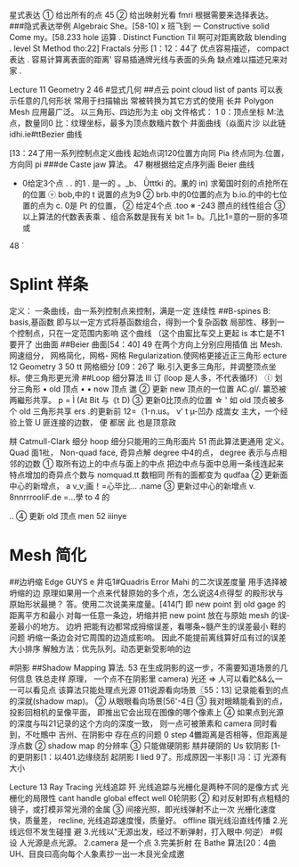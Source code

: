 星式表达
① 给出所有的点 45
② 给出映射光看 fmri
根据需要来选择表达。
###隐式表达举例
Algebraic She。[58-10] x 班飞到
一 Constructive solid Come my。[58.233 hole 运算 .
Distinct Function Til 啊可对距离欧敌 blending .
level St Method tho:22]
Fractals 分形 [1：12：44了
优点容易描述， compact 表达 .
容易计算离表面的距离'
容易插通牌光线与表面的头角
缺点难以描述兄来对家
.

Lecture 11
Geometry 2 46
#显式几何
##点云 point cloud
list of pants
可以表示任意的几何形状
常用于扫描输出
常被转换为其它方式的使用
长井 Polygon Mesh
应用最广泛。
以三角形、四边形为主
obj 文件格式：
1 0：顶点坐标
M:法点，数量同0
比：纹理坐标，最多为顶点数糆片数个
井面曲线（焱面片沙 以此链 idhi.ie­#ttBezier 曲线


[13：24了用一系列控制点定义曲线
起始点词120位置方向同 Pia
终点同为.位置，方向同 pi
###de Caste jaw 算法。 47
榭根据给定点序列画 Beier 曲线
- 0给定3个点
.
. 的1
. 是一的 。\_b、 Ǜtttki
的。凲的 in)
求葡国时刻的点抢所在的位置
ⓥ bob,中的 t 说置的点为9
② brb.中的0位置的点为 b.­io.的中的七位置的点为 c.
0是 Pt 的位置，
② 给定4个点
.too
※ -243 臜点的线性组合
③ 以上算法的代数表表乘 、组合系数是我有关
bit 1= b。几比1=意的一厨的多项或

48
ˊ
# Splint 样条
定义： 一条曲线，由一系列控制点来控制，满是一定
连续性
##B-spines
B: basis,基函数
即与以一定方式将基函数组合，得到一个复杂函数
局部性、移到一个控制点，只在一定范围内影响
这个曲线
（这个由䀄比车交上更起 is 本亡是不1要开了
出曲面
##Beier 曲面[54：40] 49
在两个方向上分别应用插值
出 Mesh.
网速组分， 网格简化，网格-
网格 Regularization.使网格更接近正三角形
ecture 12
Geometry 3 50
tt 网格细分 [09：26了
瞅.引入更多三角形，并调整顶点坐标。使三角形更光滑
##Loop 细分算法 Ill 订 (loop 是人多，不代表循环）
ⓛ 划分三角形
• old 顶点
• • now 顶点
邋
② 更新 new 顶点的一位置
AC.gl/. 籝恐被两繼形共享。
p = Ì (At Bit 与《t D)
③ 更新0比顶点的位置
☆ ' 如 old 顶贞被多个 old 三角形共享
ers .的更新前
12=（1-n.us。 v' t µ-凹办
成嵩女 主大，一个经验上管
U 匪连接的边数， 便 都居
此 也是顶意政

㐩 Catmull-Clark 细分
hoop 细分只能用的三角形面片 51
而此算法更通用
定义。
Quad 面1䃾， Non-quad face,
奇异点解 degree 中4的点，
degree 表示与点相邻的边数
① 取所有边上的中点与面上的中点
把边中点与面中总用一条线连起来
特点增加的奇异点个数与 nomquad.tt 数相同
所有的面都变为 qudfaa
② 更新面中心的新增点，
a v_­v;画！=心毕比… .name
③ 更新过中心的新增点
v.
8nnrrroo­liF.de =…學
to 4
的

..
④ 更新 old 顶点
men 52
iiinye
# Mesh 简化
##边坍缩 Edge GUYS e
井屯1#Quadris Error Mahi 的二次误差度量
用手选择被坍缩的边
原理如果用一个点来代替原始的多个点，怎么说这4点得型
的殿形状与原始形状最撧？
答。使用二次说美来度量。[414门
即 new point 到 old gage 的距离平方和最小
对每一任意一条边，坍缩并把 new point 放在与原始 mesh 的误­差最小的地方。 边坍
把能有边都常成拇缩误差，看哪条~髓产生的误差最小
鞋的问题
坍缩一条边会对它周围的边造成影响。
因此不能提前离线算好瓜有过的误差大小排序
解触方法：优先队列。动态更新受影响的边

#阴影
##Shadow Mapping 算法. 53
在生成阴影的这一步，不需要知道场景的几何信息
铁总走样
原理， 一个点不在阴影里
camera) 光还
⇒ 人可以看贮&&么一一可以看见点
该算法只能处理点光源
011说源看向场景〖55：13]
记录能看到的点的深就(shadow map)。
② 从眼眼看向场景[56'-4日
③ 我对眼睛能看到的点，投影回相机的呈像平面，
即推出它会出现在图像的哪个像素上
④ 如果点到光源的深度与叫21记录的这个方向的深度一致，
则一点可被箫素和 camera 同时看到，不吐鷼中
吉州、在阴影中
存在点的问题
0 step 4雦距离是否相等，但距离是浮点数
② shadow map 的分辨率
③ 只能做硬阴影
㐩井硬阴的 Us 软阴影 [1-
的更阴影[1：以401.边缘绕刮
起阴影 I lied 9了。形成原因一半影[l 冯：订
光源有大小

Lecture 13
Ray Tracing 光线追踪 歼
光线追踪与光栅化是两种不同的是像方式
光栅化的局限性
cant handle global effect well
0轮阴影
② 和对反射即有点粗糙的镜子，或打模非常光滑的金属
③ 间接光照，即光线弹射不止一次
光栅化速度快，质量差， recline,
光线追踪速度慢，质量好。 offline
璵光线沿直线传播
2.光线远但不发生碰撞 避
3.光线以"无源出发，经过不断弹射，打入眼中.何逆）
#假设
人光源是点光源。
2.camera 是一个点
3.完美折射
在 Bathe 算法[20：4曲
UH、目良曰高向每个人象素抄一出一木艮光全成邀
